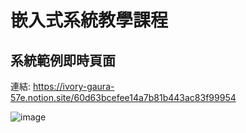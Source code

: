 # 嵌入式系統教學課程

## 系統範例即時頁面

連結: https://ivory-gaura-57e.notion.site/60d63bcefee14a7b81b443ac83f99954

![image](https://user-images.githubusercontent.com/63353432/131237164-2565c3f8-1a7a-4e84-b78d-7c242cf23332.png)
